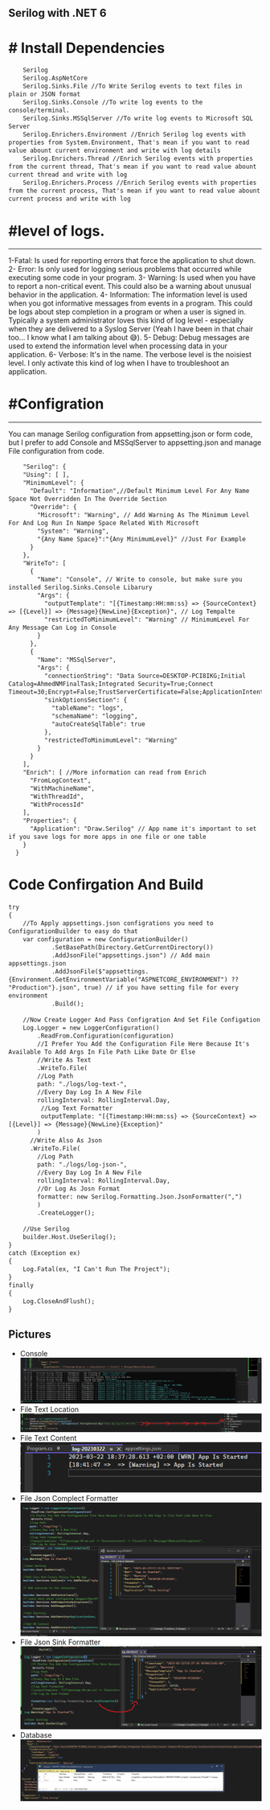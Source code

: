 ## Serilog with .NET 6


# # Install Dependencies
```
	Serilog
    Serilog.AspNetCore
    Serilog.Sinks.File //To Write Serilog events to text files in plain or JSON format
    Serilog.Sinks.Console //To write log events to the console/terminal.
    Serilog.Sinks.MSSqlServer //To write log events to Microsoft SQL Server
    Serilog.Enrichers.Environment //Enrich Serilog log events with properties from System.Environment, That's mean if you want to read value abount current environment and write with log details
    Serilog.Enrichers.Thread //Enrich Serilog events with properties from the current thread, That's mean if you want to read value abount current thread and write with log
    Serilog.Enrichers.Process //Enrich Serilog events with properties from the current process, That's mean if you want to read value abount current process and write with log
```

# #level of logs.
--------------------------------------------------------------------------------
1-Fatal: Is used for reporting errors that force the application to shut down.
2- Error: Is only used for logging serious problems that occurred while executing some code in your program.
3- Warning: Is used when you have to report a non-critical event. This could also be a warning about unusual behavior in the application.
4- Information: The information level is used when you got informative messages from events in a program. This could be logs about step completion in a program or when a user is signed in. Typically a system administrator loves this kind of log level - especially when they are delivered to a Syslog Server (Yeah I have been in that chair too... I know what I am talking about 😅).
5- Debug: Debug messages are used to extend the information level when processing data in your application.
6- Verbose: It's in the name. The verbose level is the noisiest level. I only activate this kind of log when I have to troubleshoot an application.


# #Configration
--------------------------------------------------------------------------------
You can manage Serilog configuration from appsetting.json or form code, but I prefer to add Console and MSSqlServer to appsetting.json and manage File configuration from code.

```
    "Serilog": {
    "Using": [ ],
    "MinimumLevel": {
      "Default": "Information",//Default Minimum Level For Any Name Space Not Overridden In The Override Section
      "Override": {
        "Microsoft": "Warning", // Add Warning As The Minimum Level For And Log Run In Nampe Space Related With Microsoft
        "System": "Warning",
        "{Any Name Space}":"{Any MinimumLevel}" //Just For Example
      }
    },
    "WriteTo": [
      {
        "Name": "Console", // Write to console, but make sure you installed Serilog.Sinks.Console Libarury
        "Args": {
          "outputTemplate": "[{Timestamp:HH:mm:ss} => {SourceContext} => [{Level}] => {Message}{NewLine}{Exception}", // Log Tempalte 
          "restrictedToMinimumLevel": "Warning" // MinimumLevel For Any Message Can Log in Console
        }
      },
      {
        "Name": "MSSqlServer",
        "Args": {
          "connectionString": "Data Source=DESKTOP-PCI8IKG;Initial Catalog=AhmedNMFinalTask;Integrated Security=True;Connect Timeout=30;Encrypt=False;TrustServerCertificate=False;ApplicationIntent=ReadWrite;MultiSubnetFailover=False",
          "sinkOptionsSection": {
            "tableName": "logs",
            "schemaName": "logging",
            "autoCreateSqlTable": true
          },
          "restrictedToMinimumLevel": "Warning"
        }
      }
    ],
    "Enrich": [ //More information can read from Enrich
      "FromLogContext",
      "WithMachineName",
      "WithThreadId",
      "WithProcessId"
    ],
    "Properties": {
      "Application": "Draw.Serilog" // App name it's important to set if you save logs for more apps in one file or one table
    }
  }
```

# Code Confirgation And Build
```
try
{
    //To Apply appsettings.json configrations you need to ConfigurationBuilder to easy do that
    var configuration = new ConfigurationBuilder()
            .SetBasePath(Directory.GetCurrentDirectory())
            .AddJsonFile("appsettings.json") // Add main appsettings.json
            .AddJsonFile($"appsettings.{Environment.GetEnvironmentVariable("ASPNETCORE_ENVIRONMENT") ?? "Production"}.json", true) // if you have setting file for every environment
            .Build();

    //Now Create Logger And Pass Configration And Set File Configation
    Log.Logger = new LoggerConfiguration()
        .ReadFrom.Configuration(configuration)
        //I Prefer You Add the Configuration File Here Because It's Available To Add Args In File Path Like Date Or Else
        //Write As Text
        .WriteTo.File(
        //Log Path
        path: "./logs/log-text-",
        //Every Day Log In A New File
        rollingInterval: RollingInterval.Day,
         //Log Text Formatter
         outputTemplate: "[{Timestamp:HH:mm:ss} => {SourceContext} => [{Level}] => {Message}{NewLine}{Exception}"
        )
      //Write Also As Json
      .WriteTo.File(
        //Log Path
        path: "./logs/log-json-",
        //Every Day Log In A New File
        rollingInterval: RollingInterval.Day,
        //Or Log As Josn Format
        formatter: new Serilog.Formatting.Json.JsonFormatter(",")
        )
        .CreateLogger();

    //Use Serilog
    builder.Host.UseSerilog();
}
catch (Exception ex)
{
    Log.Fatal(ex, "I Can't Run The Project");
}
finally
{
    Log.CloseAndFlush();
}
```

Pictures
--------------------------------------------------------------------------------
- Console
<br>![Console](https://raw.githubusercontent.com/ahmednageebmahmoud/Learn-By-Examples/main//.NetCore-Angualr-Diagram-App//Documentation/Serilog_console.png?raw=true)
- File Text Location
<br>![File Text Location](https://raw.githubusercontent.com/ahmednageebmahmoud/Learn-By-Examples/main//.NetCore-Angualr-Diagram-App//Documentation/Serilog_File_Text.png?raw=true)
- File Text Content
<br> ![File Text Content](https://raw.githubusercontent.com/ahmednageebmahmoud/Learn-By-Examples/main//.NetCore-Angualr-Diagram-App//Documentation/Serilog_File_Text2.png?raw=true)
- File Json Complect Formatter
<br> ![File Json](https://raw.githubusercontent.com/ahmednageebmahmoud/Learn-By-Examples/main//.NetCore-Angualr-Diagram-App//Documentation/Serilog_File_Json.png?raw=true)
- File Json Sink Formatter
<br> ![File Json Formatter](https://raw.githubusercontent.com/ahmednageebmahmoud/Learn-By-Examples/main//.NetCore-Angualr-Diagram-App//Documentation/Serilog_File_Json2.png?raw=true)
- Database
<br> ![Database](https://raw.githubusercontent.com/ahmednageebmahmoud/Learn-By-Examples/main//.NetCore-Angualr-Diagram-App//Documentation/Serilog_DataBase.png?raw=true)
